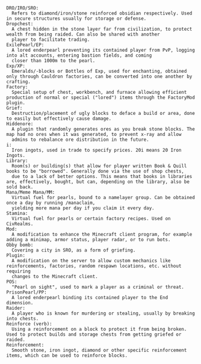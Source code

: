     DRO/IRO/SRO: 
      Refers to diamond/iron/stone reinforced obsidian respectively. Used in secure structures usually for storage or defense.
    Dropchest: 
      A chest hidden in the stone layer far from civilization, to protect wealth from being raided. Can also be shared with another 
      player to facilitate trading.
    ExilePearl/EP: 
      A lored enderpearl preventing its contained player from PvP, logging into alt accounts, entering bastion fields, and coming 
      closer than 1000m to the pearl.
    Exp/XP: 
      Emeralds/-blocks or Bottles of Exp, used for enchanting, obtained only through Cauldron factories, can be converted into one another by crafting.
    Factory: 
      Special setup of chest, workbench, and furnace allowing efficient production of normal or special ("lored") items through the FactoryMod plugin.
    Grief: 
      Destruction/placement of ugly blocks to deface a build or area, done to easily but effectively cause damage.
    Hiddenore: 
      A plugin that randomly generates ores as you break stone blocks. The map had no ores when it was generated, to prevent x-ray and allow 
      admins to rebalance ore distribution in the future.
    i: 
      Iron ingots, used in trade to specify prices. 20i means 20 Iron Ingots.
    Library: 
      Room(s) or building(s) that allow for player written Book & Quill books to be "borrowed". Generally done via the use of shop chests, 
      due to a lack of better options. This means that books in libraries are, effectively, bought, but can, depending on the library, also be sold back.
    Mana/Meme Mana/MM: 
      Virtual fuel for pearls, bound to a namelayer group. Can be obtained once a day by running /manaclaim, 
      yielding more mana per day if you claim it every day.
    Stamina: 
      Virtual fuel for pearls or certain factory recipes. Used on CivRealms.
    Mod: 
      A modification to enhance the Minecraft client program, for example adding a minimap, armor status, player radar, or to run bots.
    Obby bomb: 
      Covering a city in SRO, as a form of griefing.
    Plugin: 
      A modification on the server to allow custom mechanics like reinforcements, factories, random respawn locations, etc. without requiring 
      changes to the Minecraft client.
    POS: 
      "Pearl on sight", used to mark a player as a criminal or threat.
    PrisonPearl/PP: 
      A lored enderpearl binding its contained player to the End dimension.
    Raider: 
      A player who is known for murdering or stealing, usually by breaking into chests.
    Reinforce (verb): 
      Using a reinforcement on a block to protect it from being broken. Used to protect builds and storage chests from getting griefed or raided.
    Reinforcement: 
      Smooth stone, iron ingot, diamond or other specific reinforcement items, which can be used to reinforce blocks.
